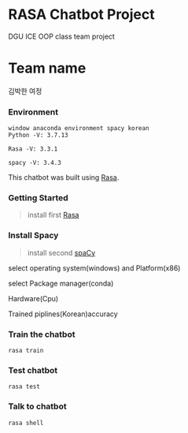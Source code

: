 # RASA Chatbot Project
DGU ICE OOP class team project

# Team name
김박한 여정

### Environment
```
window anaconda environment spacy korean
Python -V: 3.7.13

Rasa -V: 3.3.1

spacy -V: 3.4.3
```
This chatbot was built using [Rasa](https://rasa.com/docs/getting-started/).

### Getting Started
> install first [Rasa](https://rasa.com/docs/rasa/installation/environment-set-up)

### Install Spacy
>install second [spaCy](https://spacy.io/usage)

select operating system(windows) and Platform(x86)

select Package manager(conda)

Hardware(Cpu)

Trained piplines(Korean)accuracy

### Train the chatbot
```
rasa train
```

### Test chatbot
```
rasa test
```

### Talk to chatbot
```
rasa shell
```
